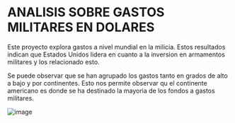 # ANALISIS SOBRE GASTOS MILITARES EN DOLARES

Este proyecto explora gastos a nivel mundial en la milicia.
Estos resultados indican que Estados Unidos lidera en cuanto a la inversion en armamentos militares y los relacionado esto.

Se puede observar que se han agrupado los gastos tanto en grados de alto a bajo y por continentes. 
Esto nos permite observar qu el continente americano es donde se ha destinado la mayoria de los fondos a gastos militares.

![image](https://github.com/tejrandy/Analisis-BI-Gastos-Militares/assets/38479499/b9b2f09f-ca29-47b6-91ce-45b1025f7db5)
